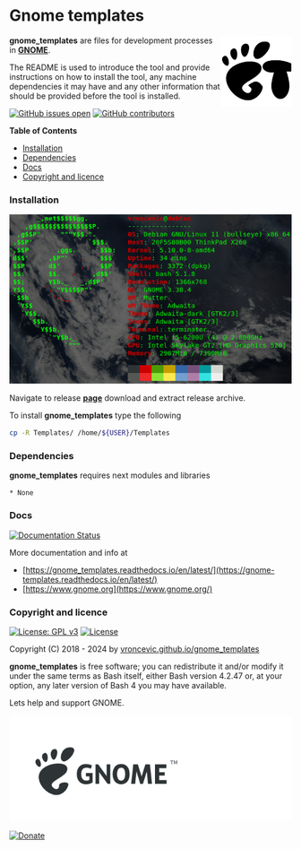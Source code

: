 # Gnome templates

<img align="right" src="https://raw.githubusercontent.com/vroncevic/gnome_templates/dev/docs/gnome_templates_logo.png" width="25%">

**gnome_templates** are files for development processes in **[GNOME](https://www.gnome.org/)**.

The README is used to introduce the tool and provide instructions on
how to install the tool, any machine dependencies it may have and any
other information that should be provided before the tool is installed.

[![GitHub issues open](https://img.shields.io/github/issues/vroncevic/gnome_templates.svg)](https://github.com/vroncevic/gnome_templates/issues) [![GitHub contributors](https://img.shields.io/github/contributors/vroncevic/gnome_templates.svg)](https://github.com/vroncevic/gnome_templates/graphs/contributors)

<!-- START doctoc generated TOC please keep comment here to allow auto update -->
<!-- DON'T EDIT THIS SECTION, INSTEAD RE-RUN doctoc TO UPDATE -->
**Table of Contents**

- [Installation](#installation)
- [Dependencies](#dependencies)
- [Docs](#docs)
- [Copyright and licence](#copyright-and-licence)

<!-- END doctoc generated TOC please keep comment here to allow auto update -->

### Installation

![Debian Linux OS](https://raw.githubusercontent.com/vroncevic/gnome_templates/dev/docs/debtux.png)

Navigate to release **[page](https://github.com/vroncevic/gnome_templates/releases)** download and extract release archive.

To install **gnome_templates** type the following

```bash
cp -R Templates/ /home/${USER}/Templates
```

### Dependencies

**gnome_templates** requires next modules and libraries

    * None

### Docs

[![Documentation Status](https://readthedocs.org/projects/gnome_templates/badge/?version=latest)](https://gnome-templates.readthedocs.io/projects/gnome_templates/en/latest/?badge=latest)

More documentation and info at
* [https://gnome_templates.readthedocs.io/en/latest/](https://gnome-templates.readthedocs.io/en/latest/)
* [https://www.gnome.org](https://www.gnome.org/)

### Copyright and licence

[![License: GPL v3](https://img.shields.io/badge/License-GPLv3-blue.svg)](https://www.gnu.org/licenses/gpl-3.0) [![License](https://img.shields.io/badge/License-Apache%202.0-blue.svg)](https://opensource.org/licenses/Apache-2.0)

Copyright (C) 2018 - 2024 by [vroncevic.github.io/gnome_templates](https://vroncevic.github.io/gnome_templates)

**gnome_templates** is free software; you can redistribute it and/or modify
it under the same terms as Bash itself, either Bash version 4.2.47 or,
at your option, any later version of Bash 4 you may have available.

Lets help and support GNOME.

[![GNOME](https://raw.githubusercontent.com/vroncevic/gnome_templates/dev/docs/GNOME.png)](https://www.gnome.org/)

[![Donate](https://www.paypalobjects.com/en_US/i/btn/btn_donateCC_LG.gif)](https://www.gnome.org/support-gnome/donate/)

